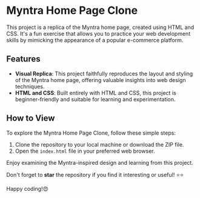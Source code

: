 # Myntra Home Page Clone

This project is a replica of the Myntra home page, created using HTML and CSS. It's a fun exercise that allows you to practice your web development skills by mimicking the appearance of a popular e-commerce platform.

## Features

- **Visual Replica**: This project faithfully reproduces the layout and styling of the Myntra home page, offering valuable insights into web design techniques.
- **HTML and CSS**: Built entirely with HTML and CSS, this project is beginner-friendly and suitable for learning and experimentation.

## How to View

To explore the Myntra Home Page Clone, follow these simple steps:

1. Clone the repository to your local machine or download the ZIP file.
2. Open the `index.html` file in your preferred web browser.

Enjoy examining the Myntra-inspired design and learning from this project.

Don't forget to **star** the repository if you find it interesting or useful! ⭐⭐


Happy coding!😍
